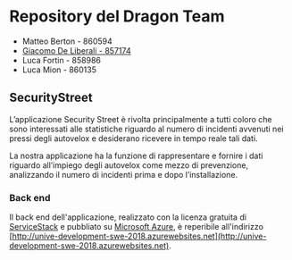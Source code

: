 # Repository del Dragon Team

- Matteo Berton - 860594
- [Giacomo De Liberali - 857174](https://github.com/giacomodeliberali)
- Luca Fortin - 858986
- Luca Mion - 860135

## SecurityStreet

L’applicazione Security Street è rivolta principalmente a tutti coloro che sono interessati alle
statistiche riguardo al numero di incidenti avvenuti nei pressi degli autovelox e desiderano ricevere in
tempo reale tali dati.

La nostra applicazione ha la funzione di rappresentare e fornire i dati riguardo all’impiego degli
autovelox come mezzo di prevenzione, analizzando il numero di incidenti prima e dopo
l’installazione. 

### Back end

Il back end dell'applicazione, realizzato con la licenza gratuita di [ServiceStack](https://servicestack.net) e pubbliato su [Microsoft Azure](https://azure.microsoft.com), è reperibile all'indirizzo [http://unive-development-swe-2018.azurewebsites.net](http://unive-development-swe-2018.azurewebsites.net).
